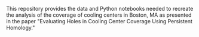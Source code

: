 This repository provides the data and Python notebooks needed to recreate the analysis of the coverage of cooling centers in Boston, MA as presented in the paper "Evaluating Holes in Cooling Center Coverage Using Persistent Homology."
